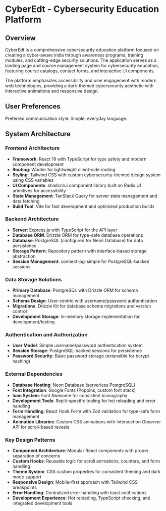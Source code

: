 # CyberEdt - Cybersecurity Education Platform

## Overview

CyberEdt is a comprehensive cybersecurity education platform focused on creating a cyber-aware India through awareness programs, training modules, and cutting-edge security solutions. The application serves as a landing page and course management system for cybersecurity education, featuring course catalogs, contact forms, and interactive UI components.

The platform emphasizes accessibility and user engagement with modern web technologies, providing a dark-themed cybersecurity aesthetic with interactive animations and responsive design.

## User Preferences

Preferred communication style: Simple, everyday language.

## System Architecture

### Frontend Architecture
- **Framework**: React 18 with TypeScript for type safety and modern component development
- **Routing**: Wouter for lightweight client-side routing
- **Styling**: Tailwind CSS with custom cybersecurity-themed design system using CSS variables
- **UI Components**: shadcn/ui component library built on Radix UI primitives for accessibility
- **State Management**: TanStack Query for server state management and data fetching
- **Build Tool**: Vite for fast development and optimized production builds

### Backend Architecture
- **Server**: Express.js with TypeScript for the API layer
- **Database ORM**: Drizzle ORM for type-safe database operations
- **Database**: PostgreSQL (configured for Neon Database) for data persistence
- **Storage Pattern**: Repository pattern with interface-based storage abstraction
- **Session Management**: connect-pg-simple for PostgreSQL-backed sessions

### Data Storage Solutions
- **Primary Database**: PostgreSQL with Drizzle ORM for schema management
- **Schema Design**: User-centric with username/password authentication
- **Migrations**: Drizzle Kit for database schema migrations and version control
- **Development Storage**: In-memory storage implementation for development/testing

### Authentication and Authorization
- **User Model**: Simple username/password authentication system
- **Session Storage**: PostgreSQL-backed sessions for persistence
- **Password Security**: Basic password storage (extensible for bcrypt hashing)

### External Dependencies
- **Database Hosting**: Neon Database (serverless PostgreSQL)
- **Font Integration**: Google Fonts (Poppins, custom font stack)
- **Icon System**: Font Awesome for consistent iconography
- **Development Tools**: Replit-specific tooling for hot reloading and error handling
- **Form Handling**: React Hook Form with Zod validation for type-safe form management
- **Animation Libraries**: Custom CSS animations with Intersection Observer API for scroll-based reveals

### Key Design Patterns
- **Component Architecture**: Modular React components with proper separation of concerns
- **Custom Hooks**: Reusable logic for scroll animations, counters, and form handling
- **Theme System**: CSS custom properties for consistent theming and dark mode support
- **Responsive Design**: Mobile-first approach with Tailwind CSS breakpoints
- **Error Handling**: Centralized error handling with toast notifications
- **Development Experience**: Hot reloading, TypeScript checking, and integrated development tools